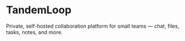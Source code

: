 # TandemLoop
Private, self-hosted collaboration platform for small teams — chat, files, tasks, notes, and more.
